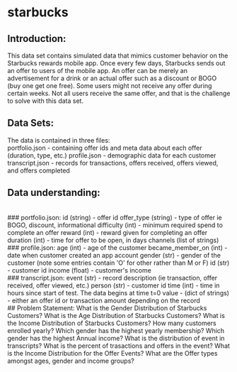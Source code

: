 # starbucks

## Introduction:
This data set contains simulated data that mimics customer behavior on the Starbucks rewards mobile app. Once every few days, Starbucks sends out an offer to users of the mobile app. An offer can be merely an advertisement for a drink or an actual offer such as a discount or BOGO (buy one get one free). Some users might not receive any offer during certain weeks. Not all users receive the same offer, and that is the challenge to solve with this data set.
<br />
## Data Sets:
The data is contained in three files:
<br />
portfolio.json - containing offer ids and meta data about each offer (duration, type, etc.)
profile.json - demographic data for each customer
transcript.json - records for transactions, offers received, offers viewed, and offers completed
<br />
## Data understanding:
<br />
### portfolio.json:
id (string) - offer id
offer_type (string) - type of offer ie BOGO, discount, informational
difficulty (int) - minimum required spend to complete an offer
reward (int) - reward given for completing an offer
duration (int) - time for offer to be open, in days
channels (list of strings)
<br />
### profile.json:
age (int) - age of the customer
became_member_on (int) - date when customer created an app account
gender (str) - gender of the customer (note some entries contain 'O' for other rather than M or F)
id (str) - customer id
income (float) - customer's income
<br />
### transcript.json:
event (str) - record description (ie transaction, offer received, offer viewed, etc.)
person (str) - customer id
time (int) - time in hours since start of test. The data begins at time t=0
value - (dict of strings) - either an offer id or transaction amount depending on the record
<br />
## Problem Statement:
What is the Gender Distribution of Starbucks Customers?
What is the Age Distribution of Starbucks Customers?
What is the Income Distribution of Starbucks Customers?
How many customers enrolled yearly?
Which gender has the highest yearly membership?
Which gender has the highest Annual income?
What is the distribution of event in transcripts?
What is the percent of trasactions and offers in the event?
What is the Income Distribution for the Offer Events?
What are the Offer types amongst ages, gender and income groups?
